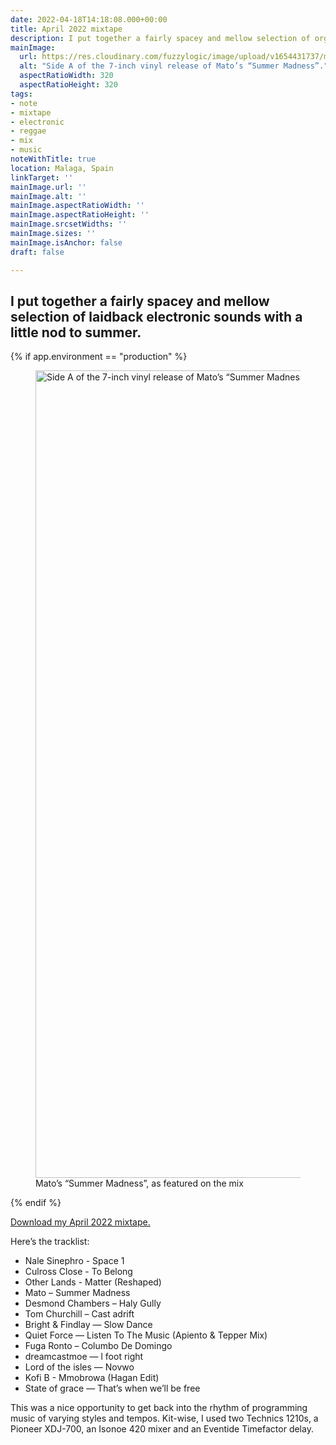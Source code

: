 ```yaml
---
date: 2022-04-18T14:18:08.000+00:00
title: April 2022 mixtape
description: I put together a fairly spacey and mellow selection of organic electronics
mainImage:
  url: https://res.cloudinary.com/fuzzylogic/image/upload/v1654431737/mato_1500_squooshed_pcdxok.jpg
  alt: "Side A of the 7-inch vinyl release of Mato’s “Summer Madness”."
  aspectRatioWidth: 320
  aspectRatioHeight: 320
tags:
- note
- mixtape
- electronic
- reggae
- mix
- music
noteWithTitle: true
location: Malaga, Spain
linkTarget: ''
mainImage.url: ''
mainImage.alt: ''
mainImage.aspectRatioWidth: ''
mainImage.aspectRatioHeight: ''
mainImage.srcsetWidths: ''
mainImage.sizes: ''
mainImage.isAnchor: false
draft: false

---
```

I put together a fairly spacey and mellow selection of laidback electronic sounds with a little nod to summer.
---

{% if app.environment == "production" %}

<figure>
  <picture>
    <source type="image/avif" srcset="https://res.cloudinary.com/fuzzylogic/image/upload/f_avif,q_auto,w_1292/v1654431737/mato_1500_squooshed_pcdxok.jpg" />
    <source type="image/webp" srcset="https://res.cloudinary.com/fuzzylogic/image/upload/f_webp,q_auto,w_1292/v1654431737/mato_1500_squooshed_pcdxok.jpg" />
      <img class="img-full-parent-width" src="https://res.cloudinary.com/fuzzylogic/image/upload/f_jpg,q_auto,w_1292/v1654431737/mato_1500_squooshed_pcdxok.jpg" width="1292" height="1292" alt="Side A of the 7-inch vinyl release of Mato’s “Summer Madness" loading="lazy" decoding="async" />
</picture>
  <figcaption>Mato’s “Summer Madness”, as featured on the mix</figcaption>
</figure>

{% endif %}

[Download my April 2022 mixtape.](https://drive.google.com/uc?export=download&id=1xdHzCc-GyrRr40Yp-dUp6yYTXkCSOpvf)

Here’s the tracklist:

* Nale Sinephro - Space 1
* Culross Close - To Belong
* Other Lands - Matter (Reshaped)
* Mato – Summer Madness
* Desmond Chambers – Haly Gully
* Tom Churchill – Cast adrift
* Bright & Findlay — Slow Dance
* Quiet Force — Listen To The Music (Apiento & Tepper Mix)
* Fuga Ronto – Columbo De Domingo
* dreamcastmoe — l foot right
* Lord of the isles — Novwo
* Kofi B - Mmobrowa (Hagan Edit)
* State of grace — That’s when we’ll be free

This was a nice opportunity to get back into the rhythm of programming music of varying styles and tempos. Kit-wise, I used two Technics 1210s, a Pioneer XDJ-700, an Isonoe 420 mixer and an Eventide Timefactor delay.

